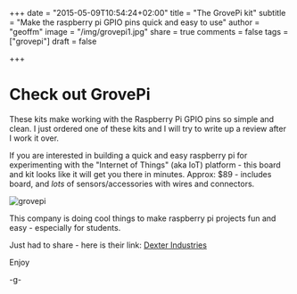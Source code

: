 +++
date       = "2015-05-09T10:54:24+02:00"
title      = "The GrovePi kit"
subtitle   = "Make the raspberry pi GPIO pins quick and easy to use"
author     = "geoffm"
image      = "/img/grovepi1.jpg"
share      = true
comments   = false
tags       = ["grovepi"]
draft      = false

+++

# Check out GrovePi

These kits make working with the Raspberry Pi GPIO pins
so simple and clean.  I just ordered one of these kits and
I will try to write up a review after I work it over.

If you are interested in building a quick and easy raspberry pi 
for experimenting with the "Internet of Things" (aka IoT) platform - this board and kit
looks like it will get you there in minutes. Approx: $89 - 
includes board, and *lots* of sensors/accessories with wires 
and connectors.

![grovepi](/img/grovepi1.jpg)

<!--xmore-->

This company is doing cool things to make raspberry pi projects
fun and easy - especially for students.

Just had to share - here is their link: [Dexter Industries](http://www.dexterindustries.com/)

Enjoy

-g-

